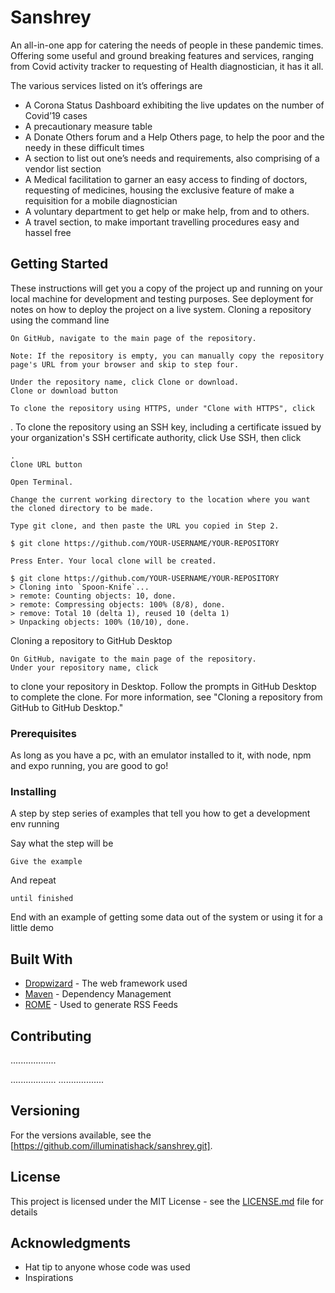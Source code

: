 # Sanshrey

An all-in-one app for catering the needs of people in these pandemic times.
Offering some useful and ground breaking features and services, ranging from Covid activity tracker to requesting of Health diagnostician, it has it all.

The various services listed on it’s offerings are
- A Corona Status Dashboard exhibiting the live updates on the number of Covid’19 cases 
- A precautionary measure table
- A Donate Others forum and a Help Others page, to help the poor and the needy in these difficult times
- A section to list out one’s needs and requirements, also comprising of a vendor list section
- A Medical facilitation to garner an easy access to finding of doctors, requesting of medicines, housing the exclusive feature of make a requisition for a mobile diagnostician
- A voluntary department to get help or make help, from and to others.
- A travel section, to make important travelling procedures easy and hassel free


## Getting Started

These instructions will get you a copy of the project up and running on your local machine for development and testing purposes. See deployment for notes on how to deploy the project on a live system.
Cloning a repository using the command line

    On GitHub, navigate to the main page of the repository.

    Note: If the repository is empty, you can manually copy the repository page's URL from your browser and skip to step four.

    Under the repository name, click Clone or download.
    Clone or download button

    To clone the repository using HTTPS, under "Clone with HTTPS", click 

. To clone the repository using an SSH key, including a certificate issued by your organization's SSH certificate authority, click Use SSH, then click

    .
    Clone URL button

    Open Terminal.

    Change the current working directory to the location where you want the cloned directory to be made.

    Type git clone, and then paste the URL you copied in Step 2.

    $ git clone https://github.com/YOUR-USERNAME/YOUR-REPOSITORY

    Press Enter. Your local clone will be created.

    $ git clone https://github.com/YOUR-USERNAME/YOUR-REPOSITORY
    > Cloning into `Spoon-Knife`...
    > remote: Counting objects: 10, done.
    > remote: Compressing objects: 100% (8/8), done.
    > remove: Total 10 (delta 1), reused 10 (delta 1)
    > Unpacking objects: 100% (10/10), done.

Cloning a repository to GitHub Desktop

    On GitHub, navigate to the main page of the repository.
    Under your repository name, click 

to clone your repository in Desktop. Follow the prompts in GitHub Desktop to complete the clone. For more information, see "Cloning a repository from GitHub to GitHub Desktop."


### Prerequisites

As long as you have a pc, with an emulator installed to it, with node, npm and expo running, you are good to go!


### Installing

A step by step series of examples that tell you how to get a development env running

Say what the step will be

```
Give the example
```

And repeat

```
until finished
```

End with an example of getting some data out of the system or using it for a little demo



## Built With

* [Dropwizard](http://www.dropwizard.io/1.0.2/docs/) - The web framework used
* [Maven](https://maven.apache.org/) - Dependency Management
* [ROME](https://rometools.github.io/rome/) - Used to generate RSS Feeds

## Contributing
..................

..................
..................


## Versioning

For the versions available, see the [https://github.com/illuminatishack/sanshrey.git]. 


## License

This project is licensed under the MIT License - see the [LICENSE.md](LICENSE.md) file for details

## Acknowledgments

* Hat tip to anyone whose code was used
* Inspirations
